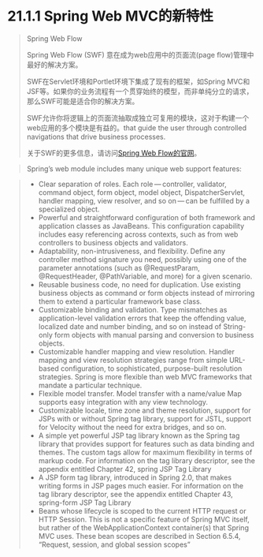 # 21.1.1 Spring Web MVC的新特性

> Spring Web Flow
>
> Spring Web Flow (SWF) 意在成为web应用中的页面流(page flow)管理中最好的解决方案。
>
> SWF在Servlet环境和Portlet环境下集成了现有的框架，如Spring MVC和JSF等。如果你的业务流程有一个贯穿始终的模型，而非单纯分立的请求，那么SWF可能是适合你的解决方案。
>
> SWF允许你将逻辑上的页面流抽取成独立可复用的模块，这对于构建一个web应用的多个模块是有益的。that guide the user through controlled navigations that drive business processes.
>
> 关于SWF的更多信息，请访问[Spring Web Flow的官网](http://projects.spring.io/spring-webflow/)。


> Spring’s web module includes many unique web support features:

> * Clear separation of roles. Each role — controller, validator, command object, form object, model object, DispatcherServlet, handler mapping, view resolver, and so on — can be fulfilled by a specialized object.
> * Powerful and straightforward configuration of both framework and application classes as JavaBeans. This configuration capability includes easy referencing across contexts, such as from web controllers to business objects and validators.
> * Adaptability, non-intrusiveness, and flexibility. Define any controller method signature you need, possibly using one of the parameter annotations (such as @RequestParam, @RequestHeader, @PathVariable, and more) for a given scenario.
> * Reusable business code, no need for duplication. Use existing business objects as command or form objects instead of mirroring them to extend a particular framework base class.
> * Customizable binding and validation. Type mismatches as application-level validation errors that keep the offending value, localized date and number binding, and so on instead of String-only form objects with manual parsing and conversion to business objects.
> * Customizable handler mapping and view resolution. Handler mapping and view resolution strategies range from simple URL-based configuration, to sophisticated, purpose-built resolution strategies. Spring is more flexible than web MVC frameworks that mandate a particular technique.
> * Flexible model transfer. Model transfer with a name/value Map supports easy integration with any view technology.
> * Customizable locale, time zone and theme resolution, support for JSPs with or without Spring tag library, support for JSTL, support for Velocity without the need for extra bridges, and so on.
> * A simple yet powerful JSP tag library known as the Spring tag library that provides support for features such as data binding and themes. The custom tags allow for maximum flexibility in terms of markup code. For information on the tag library descriptor, see the appendix entitled Chapter 42, spring JSP Tag Library
> * A JSP form tag library, introduced in Spring 2.0, that makes writing forms in JSP pages much easier. For information on the tag library descriptor, see the appendix entitled Chapter 43, spring-form JSP Tag Library
> * Beans whose lifecycle is scoped to the current HTTP request or HTTP Session. This is not a specific feature of Spring MVC itself, but rather of the WebApplicationContext container(s) that Spring MVC uses. These bean scopes are described in Section 6.5.4, “Request, session, and global session scopes”
